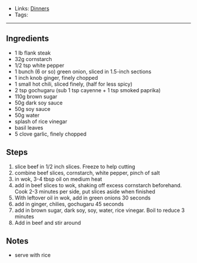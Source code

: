 - Links: [Dinners](Dinners.md)
- Tags: 

---

## Ingredients
- 1 lb flank steak
- 32g cornstarch
- 1/2 tsp white pepper
- 1 bunch (6 or so) green onion, sliced in 1.5-inch sections
- 1 inch knob ginger, finely chopped
- 1 small hot chili, sliced finely, (half for less spicy)
- 2 tsp gochugaru (sub 1 tsp cayenne + 1 tsp smoked paprika)
- 110g brown sugar
- 50g dark soy sauce
- 50g soy sauce
- 50g water
- splash of rice vinegar
- basil leaves
- 5 clove garlic, finely chopped
## Steps
1. slice beef in 1/2 inch slices. Freeze to help cutting
2. combine beef slices, cornstarch, white pepper, pinch of salt
3. in wok, 3-4 tbsp oil on medium heat
4. add in beef slices to wok, shaking off excess cornstarch beforehand. Cook 2-3 minutes per side, put slices aside when finished
6. With leftover oil in wok, add in green onions 30 seconds
7. add in ginger, chilies, gochugaru 45 seconds
8. add in brown sugar, dark soy, soy, water, rice vinegar. Boil to reduce 3 minutes
9. Add in beef and stir around
## Notes
- serve with rice